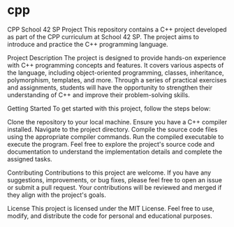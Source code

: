 # cpp

CPP School 42 SP Project
This repository contains a C++ project developed as part of the CPP curriculum at School 42 SP. The project aims to introduce and practice the C++ programming language.

Project Description
The project is designed to provide hands-on experience with C++ programming concepts and features. It covers various aspects of the language, including object-oriented programming, classes, inheritance, polymorphism, templates, and more. Through a series of practical exercises and assignments, students will have the opportunity to strengthen their understanding of C++ and improve their problem-solving skills.

Getting Started
To get started with this project, follow the steps below:

Clone the repository to your local machine.
Ensure you have a C++ compiler installed.
Navigate to the project directory.
Compile the source code files using the appropriate compiler commands.
Run the compiled executable to execute the program.
Feel free to explore the project's source code and documentation to understand the implementation details and complete the assigned tasks.

Contributing
Contributions to this project are welcome. If you have any suggestions, improvements, or bug fixes, please feel free to open an issue or submit a pull request. Your contributions will be reviewed and merged if they align with the project's goals.

License
This project is licensed under the MIT License. Feel free to use, modify, and distribute the code for personal and educational purposes.
